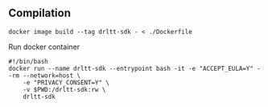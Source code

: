 

## Compilation


```
docker image build --tag drltt-sdk - < ./Dockerfile
```


Run docker container

```
#!/bin/bash
docker run --name drltt-sdk --entrypoint bash -it -e "ACCEPT_EULA=Y" --rm --network=host \
    -e "PRIVACY_CONSENT=Y" \
    -v $PWD:/drltt-sdk:rw \
    drltt-sdk
```

